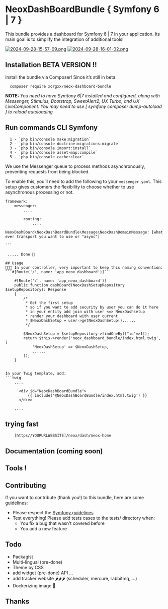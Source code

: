 # NeoxDashBoardBundle { Symfony 6 | 7 }
This bundle provides a dashboard for Symfony 6 | 7 in your application. 
Its main goal is to simplify the integration of additional tools!

[![2024-09-28-15-57-09.png](https://i.postimg.cc/VkRcGKtJ/2024-09-28-15-57-09.png)](https://postimg.cc/87j3sBtG)
[![2024-09-28-16-01-02.png](https://i.postimg.cc/13PQrk8x/2024-09-28-16-01-02.png)](https://postimg.cc/pp0421Qk)


## Installation BETA VERSION !!
Install the bundle via Composer! Since it’s still in beta:

````
  composer require xorgxx/neox-dashboard-bundle
````

**NOTE:** _You need to have Symfony 6|7 installed and configured, along with Messenger, Stimulus,
Bootstrap, SweetAlert2, UX Turbo, and UX LiveComponent.  You may need to use [ symfony composer dump-autoload ] to reload autoloading_


## Run commands CLI Symfony
````
  1 - `php bin/console make:migration`
  2 - `php bin/console doctrine:migrations:migrate`
  3 - `php bin/console import:install`
  4 - `php bin/console asset-map:compile`
  5 - `php bin/console cache:clear`
````
We use the Messenger queue to process methods asynchronously, preventing requests from being blocked.

To enable this, you’ll need to add the following to your `messenger.yaml`. This setup gives customers the flexibility to choose whether to use asynchronous processing or not.

````
framework:
    messenger:
        ....

        routing:
            ....
            NeoxDashBoard\NeoxDashBoardBundle\Message\NeoxDashDomainMessage: [what ever transport you want to use or "async"]

```

 ..... Done 🎈

## Usage
🚨🚨🚨 In your controller, very important to keep this naming convention: ```#[Route('/', name: 'app_neox_dashboard')]```
````
        #[Route('/', name: 'app_neox_dashboard')]
        public function dashBoard(NeoxDashSetupRepository $setupRepository): Response
        {
            /*
             * Get the first setup
             * so if you want to add security by user you can do it here
             * in your entity add join with user <=> NeoxDashsetup
             * render your dashboard with user current
             * $NeoxDashSetup = user->getNeoxDashSetup()......
             */
             
            $NeoxDashSetup = $setupRepository->findOneBy(["id"=>1]);
            return $this->render('neox_dashboard_bundle/index.html.twig', [
                'NeoxDashSetup' => $NeoxDashSetup,
                ......
            ]);
        }
````

In your Twig template, add:
```twig
    ....
    
      <div id="NeoxDashBoardBundle">
          {{ include('@NeoxDashBoardBundle/index.html.twig') }}
      </div>
  
    ....
````
## trying fast 
```
    [https//YOURURLWEBSITE]/neox/dash/neox-home
```
## Documentation (coming soon)


## Tools !


## Contributing
If you want to contribute \(thank you!\) to this bundle, here are some guidelines:

* Please respect the [Symfony guidelines](http://symfony.com/doc/current/contributing/code/standards.html)
* Test everything! Please add tests cases to the tests/ directory when:
    * You fix a bug that wasn't covered before
    * You add a new feature
  
## Todo
* Packagist
* Multi-lingual (pre-done)
* Theme by CSS 
* add widget (pre-done) API ...
* add tracker website 🌶️🌶️🌶️ (scheduler, mercure, rabbitmq, ...)
* Dockerizing image 🐳

## Thanks